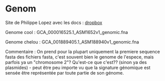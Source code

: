 # Genom

Site de Philippe Lopez avec les docs : [dropbox](https://www.dropbox.com/sh/aqho0hj0j4b56yx/AABVNUZr___mmF2fvKR95FNma?dl=0)

Genome cool : GCA\_000016525.1\_ASM1652v1\_genomic.fna

Genome chelou : GCA\_001889405.1\_ASM188940v1\_genomic.fna

Commentaire : On prend pour la plupart uniquement la premiere sequence fasta des fichiers fasta, c'est souvent bien le genome de l'espece, mais parfois ya un "chromosome 2"? Qu'est-ce que c'est?? (sinon ya des plasmides) - peut être peu importe vu que la signature génomique est sensée être représentée par toute partie de son génome.
